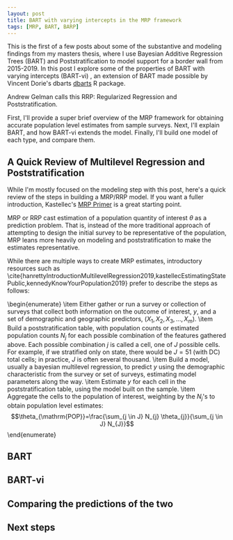 ```yaml
---
layout: post
title: BART with varying intercepts in the MRP framework
tags: [MRP, BART, BARP]
---
```


This is the first of a few posts about some of the substantive and modeling findings from my masters thesis, where I use Bayesian Additive Regression Trees (BART) and Poststratification to model support for a border wall from 2015-2019. In this post I explore some of the properties of BART with varying intercepts (BART-vi) , an extension of BART made possible by Vincent Dorie's dbarts [dbarts](https://cran.r-project.org/web/packages/dbarts/) R package.

<!--more-->

Andrew Gelman calls this RRP: Regularized Regression and Poststratification.

First, I'll provide a super brief overview of the MRP framework for obtaining accurate population level estimates from sample surveys. Next, I'll explain BART, and how BART-vi extends the model. Finally, I'll build one model of each type, and compare them.

## A Quick Review of Multilevel Regression and Poststratification

While I'm mostly focused on the modeling step with this post, here's a quick review of the steps in building a MRP/RRP model. If you want a fuller introduction, Kastellec's [MRP Primer](https://scholar.princeton.edu/jkastellec/publications) is a great starting point.

MRP or RRP cast estimation of a population quantity of interest $\theta$ as a prediction problem. That is, instead of the more traditional approach of attempting to design the initial survey to be representative of the population, MRP leans more heavily on modeling and poststratification to make the estimates representative.

While there are multiple ways to create MRP estimates, introductory resources such as \cite{hanrettyIntroductionMultilevelRegression2019,kastellecEstimatingStatePublic,kennedyKnowYourPopulation2019} prefer to describe the steps as follows:

\begin{enumerate}
  \item Either gather or run a survey or collection of surveys that collect both information on the outcome of interest, $y$, and a set of demographic and geographic predictors, $\left(X_{1}, X_{2}, X_{3}, \ldots, X_{m}\right)$.
  \item Build a poststratification table, with population counts or estimated population counts $N_{j}$ for each possible combination of the features gathered above. Each possible combination $j$ is called a cell, one of $J$ possible cells. For example, if we stratified only on state, there would be $J=51$ (with DC) total cells; in practice, $J$ is often several thousand.
  \item Build a model, usually a bayesian multilevel regression, to predict $y$ using the demographic characteristic from the survey or set of surveys, estimating model parameters along the way.
  \item Estimate $y$ for each cell in the poststratification table, using the model built on the sample.
  \item Aggregate the cells to the population of interest, weighting by the $N_{j}$'s to obtain population level estimates:
  $$\theta_{\mathrm{POP}}=\frac{\sum_{j \in J} N_{j} \theta_{j}}{\sum_{j \in J} N_{J}}$$
  \end{enumerate}

## BART



## BART-vi

## Comparing the predictions of the two

## Next steps
